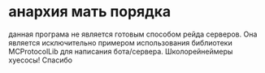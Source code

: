 # анархия мать порядка



данная програма не является готовым способом рейда серверов. Она является исключительно примером использования библиотеки MCProtocolLib для написания бота/сервера.
Школорейнеймеры хуесосы!
Спасибо
